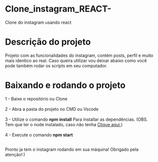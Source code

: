 # Clone_instagram_REACT-
Clone do instagram usando react
# Descrição do projeto
Projeto com as funcionalidades do instagram, contém posts, perfil e muito mais identico ao real. Caso queira utilizar vou deixar abaixo como você pode também rodar os scripts em seu computador.
# Baixando e rodando o projeto 
1 - Baixe o repositório ou Clone <br><br>
2 - Abra a pasta do projeto no CMD ou Vscode <br><br>
3 - Utilize o comando <b>npm install</b> Para installar as dependências. (OBS. Tem que ter o node instalado, caso não tenha <a href='https://www.devmedia.com.br/como-instalar-o-node-js-npm-e-o-react-no-windows/40329'> Clique aqui </a>)<br><br>
4 - Execute o comando <b>npm start</b><br><br>

Pronto ja tem o instagram rodando em sua máquina! Obrigado pela atenção!:)
